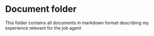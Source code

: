 # Document folder

This folder contains all documents in markdown format describing my experience relevant for the job agent
